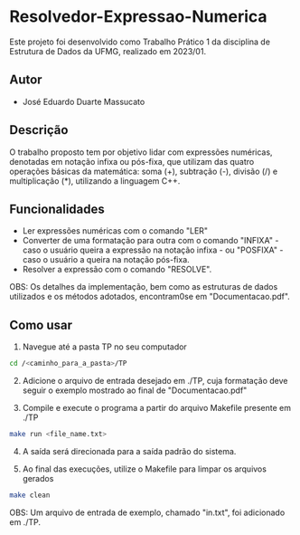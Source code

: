 # Resolvedor-Expressao-Numerica
Este projeto foi desenvolvido como Trabalho Prático 1 da disciplina de Estrutura de Dados da UFMG, realizado em 2023/01.

## Autor
- José Eduardo Duarte Massucato

## Descrição
O trabalho proposto tem por objetivo lidar com expressões numéricas, denotadas em notação infixa ou pós-fixa, que utilizam das quatro operações básicas da matemática: soma (+), subtração (-), divisão (/) e multiplicação (*), utilizando a linguagem C++.

## Funcionalidades
- Ler expressões numéricas com o comando "LER"
- Converter de uma formatação para outra com o comando "INFIXA" - caso o usuário queira a expressão na notação infixa - ou "POSFIXA" - caso o usuário a queira na notação pós-fixa.
- Resolver a expressão com o comando "RESOLVE".

OBS: Os detalhes da implementação, bem como as estruturas de dados utilizados e os métodos adotados, encontram0se em "Documentacao.pdf".

## Como usar
1. Navegue até a pasta TP no seu computador
```bash
cd /<caminho_para_a_pasta>/TP
```

2. Adicione o arquivo de entrada desejado em ./TP, cuja formatação deve seguir o exemplo mostrado ao final de "Documentacao.pdf"

3. Compile e execute o programa a partir do arquivo Makefile presente em ./TP
```bash
make run <file_name.txt>
```

4. A saída será direcionada para a saída padrão do sistema.

5. Ao final das execuções, utilize o Makefile para limpar os arquivos gerados
```bash
make clean
```

OBS: Um arquivo de entrada de exemplo, chamado "in.txt", foi adicionado em ./TP.
